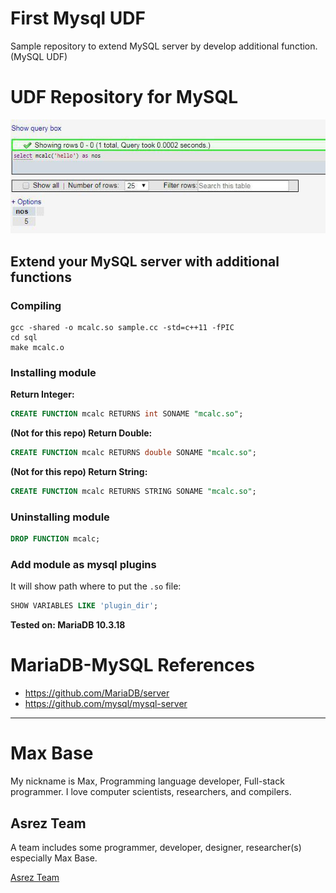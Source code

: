 # First Mysql UDF

Sample repository to extend MySQL server by develop additional function. (MySQL UDF)

# UDF Repository for MySQL

![screenshot - Extend your MySQL server with additional functions](screenshot1.jpg)

## Extend your MySQL server with additional functions

### Compiling

```
gcc -shared -o mcalc.so sample.cc -std=c++11 -fPIC
cd sql
make mcalc.o
```

### Installing module

**Return Integer:**
```sql
CREATE FUNCTION mcalc RETURNS int SONAME "mcalc.so";
```

**(Not for this repo) Return Double:**
```sql
CREATE FUNCTION mcalc RETURNS double SONAME "mcalc.so";
```

**(Not for this repo) Return String:**
```sql
CREATE FUNCTION mcalc RETURNS STRING SONAME "mcalc.so";
```



### Uninstalling module

```sql
DROP FUNCTION mcalc;
```

### Add module as mysql plugins

It will show path where to put the `.so` file:

```sql
SHOW VARIABLES LIKE 'plugin_dir';
```

**Tested on: MariaDB 10.3.18**

# MariaDB-MySQL References

- https://github.com/MariaDB/server
- https://github.com/mysql/mysql-server

---------

# Max Base

My nickname is Max, Programming language developer, Full-stack programmer. I love computer scientists, researchers, and compilers.

## Asrez Team

A team includes some programmer, developer, designer, researcher(s) especially Max Base.

[Asrez Team](https://www.asrez.com/)
